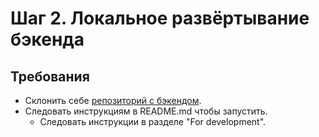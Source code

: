 # Шаг 2. Локальное развёртывание бэкенда
## Требования
- Склонить себе [репозиторий с бэкендом](https://github.com/developers-education/customers-panel-backend).
- Следовать инструкциям в README.md чтобы запустить.
	- Следовать инструкции в разделе "For development".